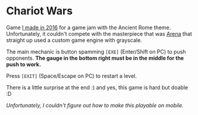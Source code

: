<script setup>

import CalcEmulator from "../casio-emulator/CalcEmulator.vue"
import chariotwars from "../casio-emulator/chariotwars.js"

</script>

# Chariot Wars

<CalcEmulator :program="chariotwars"/>

Game [I made in 2016](https://www.planet-casio.com/Fr/programmes/programme3150-1-chariotwars-zezombye-jeux-actionsport.html) for a game jam with the Ancient Rome theme. Unfortunately, it couldn't compete with the masterpiece that was [Arena](https://www.planet-casio.com/Fr/programmes/programme3152-1-arena-lephenixnoir-jeux-add-ins.html) that straight up used a custom game engine with grayscale.

The main mechanic is button spamming `[EXE]` (Enter/Shift on PC) to push opponents.
**The gauge in the bottom right must be in the middle for the push to work.**

Press `[EXIT]` (Space/Escape on PC) to restart a level.

There is a little surprise at the end :) and yes, this game is hard but doable :D

*Unfortunately, I couldn't figure out how to make this playable on mobile.*
